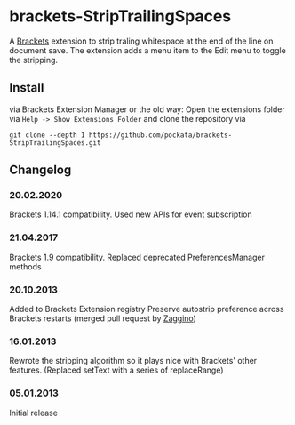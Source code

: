  brackets-StripTrailingSpaces
=================

A [Brackets](http://brackets.io) extension to strip traling whitespace at the end of the line on document save.
The extension adds a menu item to the Edit menu to toggle the stripping.

## Install

via Brackets Extension Manager or the old way:
Open the extensions folder via `Help -> Show Extensions Folder` and clone the repository via

`git clone --depth 1 https://github.com/pockata/brackets-StripTrailingSpaces.git`


## Changelog

### 20.02.2020
Brackets 1.14.1 compatibility. Used new APIs for event subscription

### 21.04.2017
Brackets 1.9 compatibility. Replaced deprecated PreferencesManager methods

### 20.10.2013
Added to Brackets Extension registry
Preserve autostrip preference across Brackets restarts (merged pull request by [Zaggino](https://github.com/zaggino))

### 16.01.2013
Rewrote the stripping algorithm so it plays nice with Brackets' other features.
(Replaced setText with a series of replaceRange)

### 05.01.2013
Initial release

